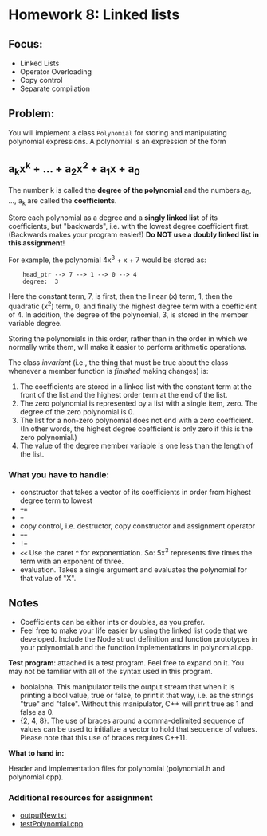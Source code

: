 # Homework 8: Linked lists
## Focus:
* Linked Lists
* Operator Overloading
* Copy control
* Separate compilation

## Problem:
You will implement a class `Polynomial` for storing and manipulating polynomial expressions. A polynomial is an expression of the form

## a<sub>k</sub>x<sup>k</sup> + ... + a<sub>2</sub>x<sup>2</sup> + a<sub>1</sub>x + a<sub>0</sub>

The number k is called the **degree of the polynomial** and the numbers a<sub>0</sub>, ..., a<sub>k</sub> are called the **coefficients**.

Store each polynomial as a degree and a **singly linked list** of its coefficients, but "backwards", i.e. with the lowest degree coefficient first.  (Backwards makes your program easier!) **Do NOT use a doubly linked list in this assignment**!

For example, the polynomial 4x<sup>3</sup> + x + 7 would be stored as:
```
    head_ptr --> 7 --> 1 --> 0 --> 4
    degree:  3
```
Here the constant term, 7, is first, then the linear (x) term, 1, then the quadratic (x<sup>2</sup>) term, 0, and finally the highest degree term with a coefficient of 4. In addition, the degree of the polynomial, 3, is stored in the member variable degree.

Storing the polynomials in this order, rather than in the order in which we normally write them, will make it easier to perform arithmetic operations.

The class *invariant* (i.e., the thing that must be true about the class whenever a member function is *finished* making changes) is:

1. The coefficients are stored in a linked list with the constant term at the front of the list and the highest order term at the end of the list.
1. The zero polynomial is represented by a list with a single item, zero. The degree of the zero polynomial is 0.
1. The list for a non-zero polynomial does not end with a zero coefficient. (In other words, the highest degree coefficient is only zero if this is the zero polynomial.)
1. The value of the degree member variable is one less than the length of the list.

### What you have to handle:

* constructor that takes a vector of its coefficients in order from highest degree term to lowest
* `+=`
* `+`
* copy control, i.e. destructor, copy constructor and assignment operator
* `==`
* `!=`
* `<<` Use the caret ^ for exponentiation. So: 5x<sup>3</sup> represents five times the term with an exponent of three.
* evaluation. Takes a single argument and evaluates the polynomial for that value of "X".

## Notes
* Coefficients can be either ints or doubles, as you prefer.
* Feel free to make your life easier by using the linked list code that we developed. Include the Node struct definition and function prototypes in your polynomial.h and the function implementations in polynomial.cpp.

**Test program**: attached is a test program.  Feel free to expand on it.  You may not be familiar with all of the syntax used in this program.

* boolalpha.  This manipulator tells the output stream that when it is printing a bool value, true or false, to print it that way, i.e. as the strings "true" and "false".  Without this manipulator, C++ will print true as 1 and false as 0.
* {2, 4, 8}.  The use of braces around a comma-delimited sequence of values can be used to initialize a vector to hold that sequence of values.  Please note that this use of braces requires C++11.

**What to hand in:**

Header and implementation files for polynomial (polynomial.h and polynomial.cpp).

### Additional resources for assignment
* [outputNew.txt](./outputNew.txt)
* [testPolynomial.cpp](./testPolynomial.cpp)